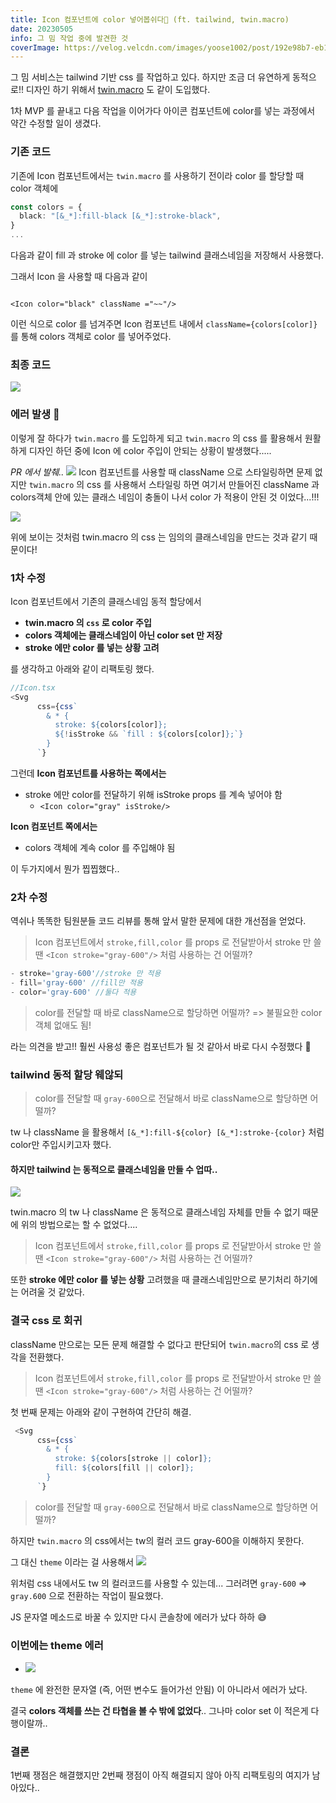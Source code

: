```yaml
---
title: Icon 컴포넌트에 color 넣어봅쉬다🌈 (ft. tailwind, twin.macro)
date: 20230505
info: 그 밈 작업 중에 발견한 것
coverImage: https://velog.velcdn.com/images/yoose1002/post/192e98b7-eb1b-45f3-a8df-d929ab0b1d34/image.png
---
```


그 밈 서비스는 tailwind 기반 css 를 작업하고 있다.
하지만 조금 더 유연하게 동적으로!! 디자인 하기 위해서 [twin.macro](https://github.com/ben-rogerson/twin.macro) 도 같이 도입했다.

1차 MVP 를 끝내고 다음 작업을 이어가다 아이콘 컴포넌트에 color를 넣는 과정에서 약간 수정할 일이 생겼다.

### 기존 코드

기존에 Icon 컴포넌트에서는 `twin.macro` 를 사용하기 전이라 color 를 할당할 때 color 객체에

```ts
const colors = {
  black: "[&_*]:fill-black [&_*]:stroke-black",
}
...

```

다음과 같이 fill 과 stroke 에 color 를 넣는 tailwind 클래스네임을 저장해서 사용했다.

그래서 Icon 을 사용할 때 다음과 같이

```

<Icon color="black" className ="~~"/>
```

이런 식으로 color 를 넘겨주면 Icon 컴포넌트 내에서 `className={colors[color]}` 를 통해 colors 객체로 color 를 넣어주었다.

### 최종 코드

![](https://velog.velcdn.com/images/yoose1002/post/893da7b2-3a0e-4040-b418-b26137dec044/image.png)

### 에러 발생 🧨

이렇게 잘 하다가 `twin.macro` 를 도입하게 되고 `twin.macro` 의 css 를 활용해서 원활하게 디자인 하던 중에 Icon 에 color 주입이 안되는 상황이 발생했다.....

_PR 에서 발췌.._
![](https://velog.velcdn.com/images/yoose1002/post/c191b462-e978-4ce9-8df6-308d3b0c38bf/image.png)
Icon 컴포넌트를 사용할 때 className 으로 스타일링하면 문제 없지만 `twin.macro` 의 css 를 사용해서 스타일링 하면 여기서 만들어진 className 과 colors객체 안에 있는 클래스 네임이 충돌이 나서 color 가 적용이 안된 것 이었다...!!!

![](https://velog.velcdn.com/images/yoose1002/post/081d2b02-0a37-4183-8e15-e2b9d277a3af/image.png)

위에 보이는 것처럼 twin.macro 의 css 는 임의의 클래스네임을 만드는 것과 같기 때문이다!

### 1차 수정

Icon 컴포넌트에서 기존의 클래스네임 동적 할당에서

- **twin.macro 의 `css` 로 color 주입**
- **colors 객체에는 클래스네임이 아닌 color set 만 저장**
- **stroke 에만 color 를 넣는 상황 고려**

를 생각하고 아래와 같이 리팩토링 했다.

```ts
//Icon.tsx
<Svg
      css={css`
        & * {
          stroke: ${colors[color]};
          ${!isStroke && `fill : ${colors[color]};`}
        }
      `}
```

그런데
**Icon 컴포넌트를 사용하는 쪽에서는**

- stroke 에만 color를 전달하기 위해 isStroke props 를 계속 넣어야 함
  - `<Icon color="gray" isStroke/>`

**Icon 컴포넌트 쪽에서는**

- colors 객체에 계속 color 를 주입해야 됨

이 두가지에서 뭔가 찝찝했다..

### 2차 수정

역쉬나 똑똑한 팀원분들 코드 리뷰를 통해 앞서 말한 문제에 대한 개선점을 얻었다.

> Icon 컴포넌트에서 `stroke,fill,color` 를 props 로 전달받아서 stroke 만 쓸 땐 `<Icon stroke="gray-600"/>` 처럼 사용하는 건 어떨까?

```ts
- stroke='gray-600'//stroke 만 적용
- fill='gray-600' //fill만 적용
- color='gray-600' //둘다 적용
```

> color를 전달할 때 바로 className으로 할당하면 어떨까?
> => 불필요한 color 객체 없애도 됨!

라는 의견을 받고!! 훨씬 사용성 좋은 컴포넌트가 될 것 같아서 바로 다시 수정했다 🙌

### tailwind 동적 할당 웨않되

> color를 전달할 때 `gray-600`으로 전달해서 바로 className으로 할당하면 어떨까?

tw 나 className 을 활용해서
`[&_*]:fill-${color} [&_*]:stroke-{color}` 처럼 color만 주입시키고자 했다.

#### 하지만 tailwind 는 동적으로 클래스네임을 만들 수 업따..

![](https://velog.velcdn.com/images/yoose1002/post/11b786b4-e974-4f9c-8cbf-12e2652dc88a/image.png)

twin.macro 의 tw 나 className 은 동적으로 클래스네임 자체를 만들 수 없기 때문에 위의 방법으로는 할 수 없었다....

> Icon 컴포넌트에서 `stroke,fill,color` 를 props 로 전달받아서 stroke 만 쓸 땐 `<Icon stroke="gray-600"/>` 처럼 사용하는 건 어떨까?

또한 **stroke 에만 color 를 넣는 상황** 고려했을 때 클래스네임만으로 분기처리 하기에는 어려울 것 같았다.

### 결국 css 로 회귀

className 만으로는 모든 문제 해결할 수 없다고 판단되어
`twin.macro`의 css 로 생각을 전환했다.

> Icon 컴포넌트에서 `stroke,fill,color` 를 props 로 전달받아서 stroke 만 쓸 땐 `<Icon stroke="gray-600"/>` 처럼 사용하는 건 어떨까?

첫 번째 문제는 아래와 같이 구현하여 간단히 해결.

```ts
 <Svg
      css={css`
        & * {
          stroke: ${colors[stroke || color]};
          fill: ${colors[fill || color]};
        }
      `}
```

> color를 전달할 때 `gray-600`으로 전달해서 바로 className으로 할당하면 어떨까?

하지만 `twin.macro` 의 css에서는 tw의 컬러 코드 gray-600을 이해하지 못한다.

그 대신 `theme` 이라는 걸 사용해서
![](https://velog.velcdn.com/images/yoose1002/post/a41c5c14-e779-4258-8d8d-64e0677ed815/image.png)

위처럼 css 내에서도 tw 의 컬러코드를 사용할 수 있는데...
그러려면 `gray-600` => `gray.600` 으로 전환하는 작업이 필요했다.

JS 문자열 메소드로 바꿀 수 있지만 다시 콘솔창에 에러가 났다 하하 😅

### 이번에는 theme 에러

- ![](https://velog.velcdn.com/images/yoose1002/post/21f55bd1-41b3-4c28-8a4d-fe8f24dcfb59/image.png)

`theme` 에 완전한 문자열 (즉, 어떤 변수도 들어가선 안됨) 이 아니라서 에러가 났다.

결국 **colors 객체를 쓰는 건 타협을 볼 수 밖에 없었다**.. 그나마 color set 이 적은게 다행이랄까..

### 결론

1번째 쟁점은 해결했지만 2번째 쟁점이 아직 해결되지 않아 아직 리팩토링의 여지가 남아있다..
